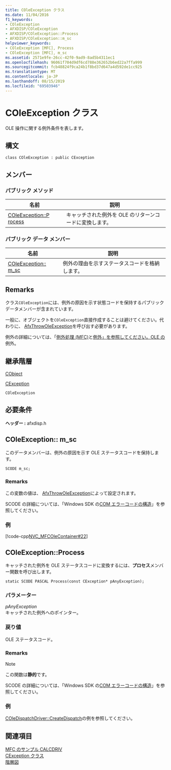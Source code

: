 ```yaml
---
title: COleException クラス
ms.date: 11/04/2016
f1_keywords:
- COleException
- AFXDISP/COleException
- AFXDISP/COleException::Process
- AFXDISP/COleException::m_sc
helpviewer_keywords:
- COleException [MFC], Process
- COleException [MFC], m_sc
ms.assetid: 2571e9fe-26cc-42f0-9ad9-8ad5b4311ec1
ms.openlocfilehash: 96061f704d9df6cd788e362652b6ed22a7ffa999
ms.sourcegitcommit: fcb48824f9ca24b1f8bd37d647a4d592de1cc925
ms.translationtype: MT
ms.contentlocale: ja-JP
ms.lasthandoff: 08/15/2019
ms.locfileid: "69503946"
---
```

# <a name="coleexception-class"></a>COleException クラス

OLE 操作に関する例外条件を表します。

## <a name="syntax"></a>構文

```
class COleException : public CException
```

## <a name="members"></a>メンバー

### <a name="public-methods"></a>パブリック メソッド

|名前|説明|
|----------|-----------------|
|[COleException::P rocess](#process)|キャッチされた例外を OLE のリターンコードに変換します。|

### <a name="public-data-members"></a>パブリック データ メンバー

|名前|説明|
|----------|-----------------|
|[COleException:: m_sc](#m_sc)|例外の理由を示すステータスコードを格納します。|

## <a name="remarks"></a>Remarks

クラス`COleException`には、例外の原因を示す状態コードを保持するパブリックデータメンバーが含まれています。

一般に、オブジェクトを`COleException`直接作成することは避けてください。代わりに、 [AfxThrowOleException](exception-processing.md#afxthrowoleexception)を呼び出す必要があります。

例外の詳細については、「[例外処理 (MFC)](../../mfc/exception-handling-in-mfc.md)と[例外」を参照してください。OLE の](../../mfc/exceptions-ole-exceptions.md)例外。

## <a name="inheritance-hierarchy"></a>継承階層

[CObject](../../mfc/reference/cobject-class.md)

[CException](../../mfc/reference/cexception-class.md)

`COleException`

## <a name="requirements"></a>必要条件

**ヘッダー :** afxdisp.h

##  <a name="m_sc"></a>COleException:: m_sc

このデータメンバーは、例外の原因を示す OLE ステータスコードを保持します。

```
SCODE m_sc;
```

### <a name="remarks"></a>Remarks

この変数の値は、 [AfxThrowOleException](exception-processing.md#afxthrowoleexception)によって設定されます。

SCODE の詳細については、「Windows SDK の[COM エラーコードの構造](/windows/win32/com/structure-of-com-error-codes)」を参照してください。

### <a name="example"></a>例

[!code-cpp[NVC_MFCOleContainer#22](../../mfc/codesnippet/cpp/coleexception-class_1.cpp)]

##  <a name="process"></a>  COleException::Process

キャッチされた例外を OLE ステータスコードに変換するには、**プロセス**メンバー関数を呼び出します。

```
static SCODE PASCAL Process(const CException* pAnyException);
```

### <a name="parameters"></a>パラメーター

*pAnyException*<br/>
キャッチされた例外へのポインター。

### <a name="return-value"></a>戻り値

OLE ステータスコード。

### <a name="remarks"></a>Remarks

> [!NOTE]
>  この関数は**静的**です。

SCODE の詳細については、「Windows SDK の[COM エラーコードの構造](/windows/win32/com/structure-of-com-error-codes)」を参照してください。

### <a name="example"></a>例

  [COleDispatchDriver::CreateDispatch](../../mfc/reference/coledispatchdriver-class.md#createdispatch)の例を参照してください。

## <a name="see-also"></a>関連項目

[MFC のサンプル CALCDRIV](../../overview/visual-cpp-samples.md)<br/>
[CException クラス](../../mfc/reference/cexception-class.md)<br/>
[階層図](../../mfc/hierarchy-chart.md)
